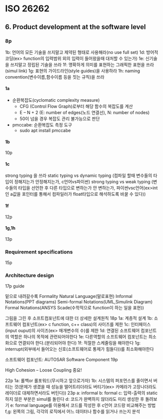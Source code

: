 # ISO 26262
## 6. Product development at the software level
### 8p
1b: 언어의 모든 기술을 쓰지말고 제약된 형태로 사용해라(no use full set)
1d: 방어적 코딩(ex> function의 입력범위 외의 입력이 들어왔을때 대처할 수 있는가)
1e: 신기술을 쓰지말고 정립된 기술을 쓰라
1f: 명확하게 의미를 표현하는 그래픽한 표현을 쓰라 (simul link)
1g: 표현의 가이드라인(style guides)을 사용하라
1h: naming convention(변수이름,함수이름 등을 짓는 규칙)을 쓰라

#### 1a
* 순환복잡도(cyclomatic complexity measure)
    * CFG (Control Flow Graph)로부터 해당 함수의 복잡도를 계산
    * E – N + 2 (E: number of edges(노드 연결선), N: number of nodes)
    * 50이 넘을 경우 복잡도 관리 불가능으로 판단
* pmccabe: 순환복잡도 측정 도구
    * sudo apt install pmccabe
#### 1b
10p
#### 1c
strong typing 을 쓰라
static typing vs dynamic typing (컴파일 할때 변수들의 타입이 정해지는가 안정해지는가, c언어vs파이썬)
strong typing vs weak typing (변수들의 타입을 선언한 후 다른 타입으로 변하는가 안 변하는가, 파이썬vsc언어(ex>int인 a값을 포인터를 통해서 컴파일러가 float타입으로 해석하도록 바꿀 수 있다))

#### 1f
12p
#### 1g,1h
13p

### Requirement specifications
15p
### Architecture design
17p guide

밑으로 내려갈수록 Formality
Natural Language(말로표현)
Informal Notations(PPT diagrams)
Semi-formal Notations(UML,Simulink Diagram)
Formal Notations(ANSYS Scade(수학적으로 function이 하는 일을 표현))

그림을 그린 후 소프트컴포넌트에 대한 더 상세한 설계원칙
18p
1a: 계층적 설계
1b: 소프트웨어 컴포넌트(ex> c function, c++ class)의 사이즈를 제한 
1c: 인터페이스(input ouput)의 사이즈(ex> 매개변수의 수)를 제한
1d: 연결된 소프트웨어 컴포넌트의 역할은 하나의 목적에 관련되어야한다
1e: 다른역할의 소프트웨어 컴포넌트는 최소화으로 연결되야 한다.(분리되어야 한다)
1f: 적절한 스케줄링을 해야한다
1g: interrupt(외부에서 들어오는 신호(소프트웨어로 통제가 힘들다))를 최소화해야한다

소프트웨어 컴포넌트: AUTOSAR Software Component 19p

High Cohesion – Loose Coupling 중요!

22p
1a: 롤백or 롤포워드(무시하고 앞으로가자)
1b: 시스템의 퍼포먼스를 줄이면서 버티는 것(문제가 생겼을 때 성능을 떨어트리더라도 버티기(ex> 카메라가 고장나더라도 레이더로 대체하면서라도 버틴다))
23p
a: informal
b: formal
c: 입력-출력의 static하지 않은 부분은 simul를 돌린다
d: 코드가 완벽하지 않더라도 미리 생성한 후 돌려보기
e: formal language를 이용해서 코드를 작성한 후 c언어 코드랑 비교해주는 방법
f,g: 왼쪽의 그림, 각각의 로직에서 어느 데이터나 함수를 읽거나 쓰는지 분석 